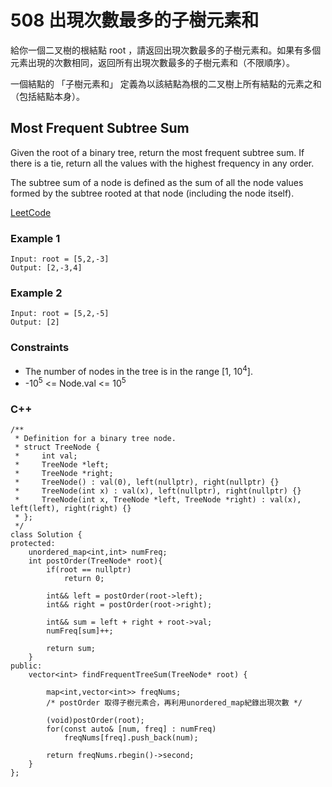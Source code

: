 # 508 出現次數最多的子樹元素和

給你一個二叉樹的根結點 root ，請返回出現次數最多的子樹元素和。如果有多個元素出現的次數相同，返回所有出現次數最多的子樹元素和（不限順序）。

一個結點的 「子樹元素和」 定義為以該結點為根的二叉樹上所有結點的元素之和（包括結點本身）。

##  Most Frequent Subtree Sum

Given the root of a binary tree, return the most frequent subtree sum. If there is a tie, return all the values with the highest frequency in any order.

The subtree sum of a node is defined as the sum of all the node values formed by the subtree rooted at that node (including the node itself).

[LeetCode](https://leetcode-cn.com/problems/most-frequent-subtree-sum/)

### Example 1

```
Input: root = [5,2,-3]
Output: [2,-3,4]
```

### Example 2

```
Input: root = [5,2,-5]
Output: [2]
```

### Constraints

* The number of nodes in the tree is in the range [1, 10<sup>4</sup>].
* -10<sup>5</sup> <= Node.val <= 10<sup>5</sup>


### C++ 

```
/**
 * Definition for a binary tree node.
 * struct TreeNode {
 *     int val;
 *     TreeNode *left;
 *     TreeNode *right;
 *     TreeNode() : val(0), left(nullptr), right(nullptr) {}
 *     TreeNode(int x) : val(x), left(nullptr), right(nullptr) {}
 *     TreeNode(int x, TreeNode *left, TreeNode *right) : val(x), left(left), right(right) {}
 * };
 */
class Solution {
protected:
    unordered_map<int,int> numFreq;
    int postOrder(TreeNode* root){
        if(root == nullptr)
            return 0;
        
        int&& left = postOrder(root->left);
        int&& right = postOrder(root->right);

        int&& sum = left + right + root->val;
        numFreq[sum]++;

        return sum;
    }
public:
    vector<int> findFrequentTreeSum(TreeNode* root) {

        map<int,vector<int>> freqNums;
        /* postOrder 取得子樹元素合，再利用unordered_map紀錄出現次數 */

        (void)postOrder(root);
        for(const auto& [num, freq] : numFreq)
            freqNums[freq].push_back(num);

        return freqNums.rbegin()->second;
    }
};
```
